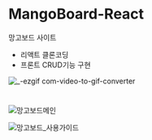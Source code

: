 # MangoBoard-React

망고보드 사이트 
- 리액트 클론코딩
- 프론트 CRUD기능 구현

![_-ezgif com-video-to-gif-converter](https://github.com/ES1230/MangoBoard-React/assets/153258776/d3d61c5f-e336-44b7-9121-24620565f070)

  
#


![망고보드메인](https://github.com/ES1230/MangoBoard-React/assets/153258776/e3defd9a-18f9-4a46-8b49-cbfbd4602822)

![망고보드_사용가이드](https://github.com/ES1230/MangoBoard-React/assets/153258776/06550b20-d771-476f-8d29-20e8bc33b1ed)



